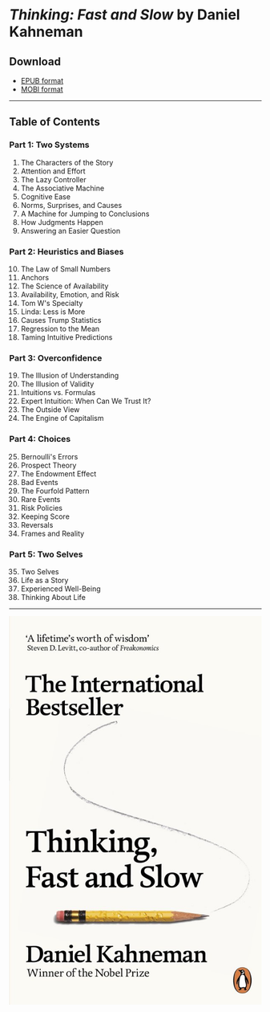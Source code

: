 # _Thinking: Fast and Slow_ by Daniel Kahneman

## Download

* [EPUB format](./downloads/Thinking,%20Fast%20and%20Slow%20(Daniel%20Kahneman)%20(Z-Library).epub)
* [MOBI format](./downloads/Thinking,%20Fast%20and%20Slow%20(Daniel%20Kahneman%20[Kahneman,%20Daniel])%20(Z-Library).mobi)

---

## Table of Contents

### Part 1: Two Systems

1. The Characters of the Story
2. Attention and Effort
3. The Lazy Controller
4. The Associative Machine
5. Cognitive Ease
6. Norms, Surprises, and Causes
7. A Machine for Jumping to Conclusions
8. How Judgments Happen
9. Answering an Easier Question

### Part 2: Heuristics and Biases

10. The Law of Small Numbers
11. Anchors
12. The Science of Availability
13. Availability, Emotion, and Risk
14. Tom W's Specialty
15. Linda: Less is More
16. Causes Trump Statistics
17. Regression to the Mean
18. Taming Intuitive Predictions

### Part 3: Overconfidence

19. The Illusion of Understanding
20. The Illusion of Validity
21. Intuitions vs. Formulas
22. Expert Intuition: When Can We Trust It?
23. The Outside View
24. The Engine of Capitalism

### Part 4: Choices

25. Bernoulli's Errors
26. Prospect Theory
27. The Endowment Effect
28. Bad Events
29. The Fourfold Pattern
30. Rare Events
31. Risk Policies
32. Keeping Score
33. Reversals
34. Frames and Reality

### Part 5: Two Selves

35. Two Selves
36. Life as a Story
37. Experienced Well-Being
38. Thinking About Life

---

![Cover](./images/cover.jpg)
